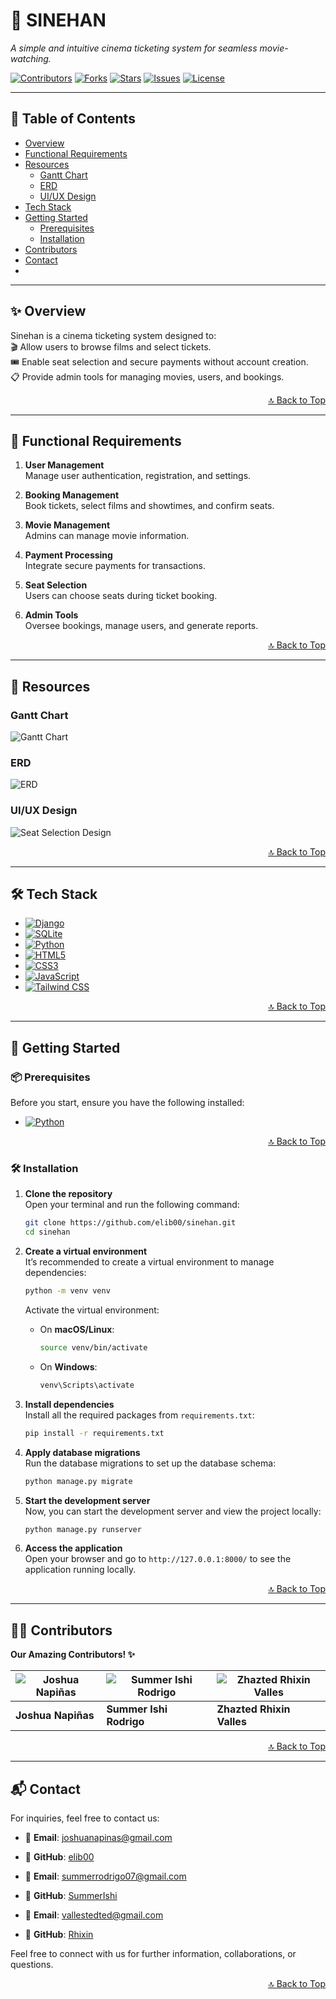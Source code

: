 
# 🎥 **SINEHAN**  
*A simple and intuitive cinema ticketing system for seamless movie-watching.*

[![Contributors](https://img.shields.io/badge/Contributors-3-34D399?style=for-the-badge)](https://github.com/elib00/sinehan/graphs/contributors)  [![Forks](https://img.shields.io/badge/Forks-0-3182CE?style=for-the-badge)](https://github.com/elib00/sinehan/network)  [![Stars](https://img.shields.io/badge/Stars-2-FBBF24?style=for-the-badge)](https://github.com/elib00/sinehan/stargazers)  [![Issues](https://img.shields.io/badge/Issues-0-9CA3AF?style=for-the-badge)](https://github.com/elib00/sinehan/issues)  [![License](https://img.shields.io/badge/License-Not%20Specified-DC2626?style=for-the-badge)](https://opensource.org/licenses)

---

## 📝 **Table of Contents**  


- [Overview](#-overview)  
- [Functional Requirements](#-functional-requirements)  
- [Resources](#-resources)  
  - [Gantt Chart](#gantt-chart)  
  - [ERD](#erd)  
  - [UI/UX Design](#uiux-design)  
- [Tech Stack](#-tech-stack)  
- [Getting Started](#-getting-started)  
  - [Prerequisites](#-prerequisites)  
  - [Installation](#-installation)  
- [Contributors](#-contributors)  
- [Contact](#-contact)
- 
---

## ✨ **Overview**  
Sinehan is a cinema ticketing system designed to:  
🎬 Allow users to browse films and select tickets.  
🎟 Enable seat selection and secure payments without account creation.  
📋 Provide admin tools for managing movies, users, and bookings.  

<div align="right"><a href="#table-of-contents">🔝 Back to Top</a></div>

---

## 🚀 **Functional Requirements**  
1. **User Management**  
   Manage user authentication, registration, and settings.

2. **Booking Management**  
   Book tickets, select films and showtimes, and confirm seats.

3. **Movie Management**  
   Admins can manage movie information.

4. **Payment Processing**  
   Integrate secure payments for transactions.

5. **Seat Selection**  
   Users can choose seats during ticket booking.

6. **Admin Tools**  
   Oversee bookings, manage users, and generate reports.

<div align="right"><a href="#table-of-contents">🔝 Back to Top</a></div>

---

## 📂 **Resources**  

###  **Gantt Chart**  
![Gantt Chart](resources/gantt-chart.png)  

###  **ERD**  
![ERD](resources/erd.png)  

### **UI/UX Design**  
![Seat Selection Design](resources/ui-seat-selection.png)  

<div align="right"><a href="#table-of-contents">🔝 Back to Top</a></div>

---

## 🛠️ **Tech Stack**  

- [![Django](https://img.shields.io/badge/Django-3.2-006400?logo=django&logoColor=white&style=for-the-badge)](https://www.djangoproject.com/)  
- [![SQLite](https://img.shields.io/badge/SQLite-3-003B57?logo=sqlite&logoColor=white&style=for-the-badge)](https://www.sqlite.org/)  
- [![Python](https://img.shields.io/badge/Python-3.9-FF6347?logo=python&logoColor=white&style=for-the-badge)](https://www.python.org/)  
- [![HTML5](https://img.shields.io/badge/HTML5-5-F4A300?logo=html5&logoColor=white&style=for-the-badge)](https://developer.mozilla.org/en-US/docs/Web/HTML)  
- [![CSS3](https://img.shields.io/badge/CSS3-3-1E90FF?logo=css3&logoColor=white&style=for-the-badge)](https://developer.mozilla.org/en-US/docs/Web/CSS)  
- [![JavaScript](https://img.shields.io/badge/JavaScript-ES6-FFD700?logo=javascript&logoColor=black&style=for-the-badge)](https://developer.mozilla.org/en-US/docs/Web/JavaScript)  
- [![Tailwind CSS](https://img.shields.io/badge/Tailwind%20CSS-2.0-8A2BE2?logo=tailwind-css&logoColor=white&style=for-the-badge)](https://tailwindcss.com/)  

<div align="right"><a href="#table-of-contents">🔝 Back to Top</a></div>

---

## 🏁 **Getting Started**  

### 📦 **Prerequisites**  

Before you start, ensure you have the following installed:

- [![Python](https://img.shields.io/badge/Python-3.9-306998?logo=python&logoColor=white&style=for-the-badge)](https://www.python.org/)  

<div align="right"><a href="#table-of-contents">🔝 Back to Top</a></div>

### 🛠️ **Installation**  

1. **Clone the repository**  
   Open your terminal and run the following command:
   ```bash
   git clone https://github.com/elib00/sinehan.git
   cd sinehan
   ```

2. **Create a virtual environment**  
   It’s recommended to create a virtual environment to manage dependencies:
   ```bash
   python -m venv venv
   ```

   Activate the virtual environment:
   - On **macOS/Linux**:
     ```bash
     source venv/bin/activate
     ```
   - On **Windows**:
     ```bash
     venv\Scripts\activate
     ```

3. **Install dependencies**  
   Install all the required packages from `requirements.txt`:
   ```bash
   pip install -r requirements.txt
   ```

4. **Apply database migrations**  
   Run the database migrations to set up the database schema:
   ```bash
   python manage.py migrate
   ```

5. **Start the development server**  
   Now, you can start the development server and view the project locally:
   ```bash
   python manage.py runserver
   ```

6. **Access the application**  
   Open your browser and go to `http://127.0.0.1:8000/` to see the application running locally.

<div align="right"><a href="#table-of-contents">🔝 Back to Top</a></div>

---

## 👨‍💻 **Contributors**  
**Our Amazing Contributors! ✨**


| ![Joshua Napiñas](https://avatars.githubusercontent.com/u/119659329?v=4) | ![Summer Ishi Rodrigo](https://avatars.githubusercontent.com/u/151008985?v=4) | ![Zhazted Rhixin Valles](https://avatars.githubusercontent.com/u/134621548?v=4) |
|--------------------------------------------------------------------------|--------------------------------------------------------------------------------|-------------------------------------------------------------------------------|
| **Joshua Napiñas**                                                       | **Summer Ishi Rodrigo**                                                       | **Zhazted Rhixin Valles**                                                     |


<div align="right"><a href="#table-of-contents">🔝 Back to Top</a></div>

---

## 📬 **Contact**  

For inquiries, feel free to contact us:

- 📧 **Email**: [joshuanapinas@gmail.com](joshuanapinas@gmail.com)  
- 📌 **GitHub**: [elib00](https://github.com/elib00)  

- 📧 **Email**: [summerrodrigo07@gmail.com](summerrodrigo07@gmail.com)  
- 📌 **GitHub**: [SummerIshi](https://github.com/SummerIshi)  

- 📧 **Email**: [vallestedted@gmail.com](vallestedted@gmail.com)  
- 📌 **GitHub**: [Rhixin](https://github.com/Rhixin)

Feel free to connect with us for further information, collaborations, or questions.

<div align="right"><a href="#table-of-contents">🔝 Back to Top</a></div>
